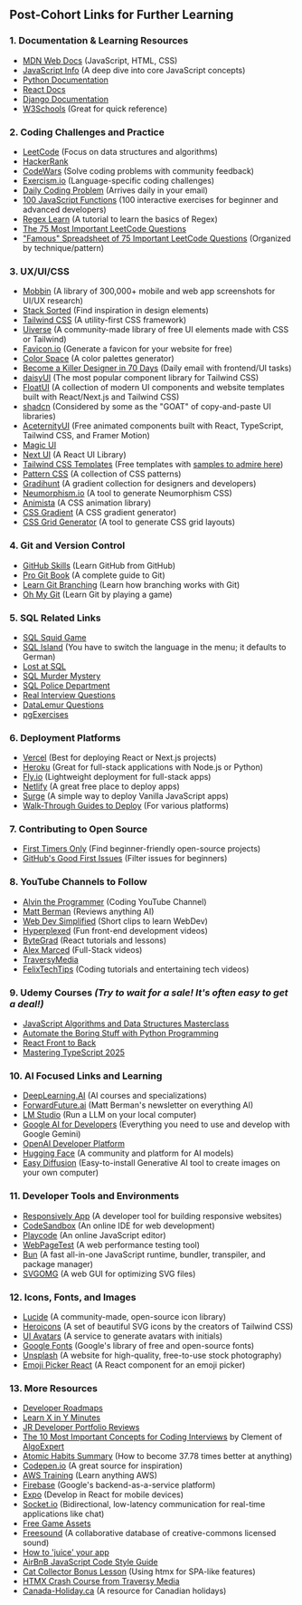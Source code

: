 ## Post-Cohort Links for Further Learning

### 1\. Documentation & Learning Resources

  * [MDN Web Docs](https://developer.mozilla.org/) (JavaScript, HTML, CSS)
  * [JavaScript Info](https://javascript.info/) (A deep dive into core JavaScript concepts)
  * [Python Documentation](https://docs.python.org/3/)
  * [React Docs](https://react.dev/)
  * [Django Documentation](https://docs.djangoproject.com/en/stable/)
  * [W3Schools](https://www.w3schools.com/) (Great for quick reference)

### 2\. Coding Challenges and Practice

  * [LeetCode](https://leetcode.com/) (Focus on data structures and algorithms)
  * [HackerRank](https://www.hackerrank.com/domains/tutorials/10-days-of-javascript)
  * [CodeWars](https://www.codewars.com/) (Solve coding problems with community feedback)
  * [Exercism.io](https://exercism.io/) (Language-specific coding challenges)
  * [Daily Coding Problem](https://www.dailycodingproblem.com/) (Arrives daily in your email)
  * [100 JavaScript Functions](https://www.100jsfunctions.com/) (100 interactive exercises for beginner and advanced developers)
  * [Regex Learn](https://regexlearn.com/learn/regex101) (A tutorial to learn the basics of Regex)
  * [The 75 Most Important LeetCode Questions](https://www.youtube.com/watch?v=SVvr3ZjtjI8)
  * ["Famous" Spreadsheet of 75 Important LeetCode Questions](https://docs.google.com/spreadsheets/d/1A2PaQKcdwO_lwxz9bAnxXnIQayCouZP6d-ENrBz_NXc/edit#gid=0) (Organized by technique/pattern)

### 3\. UX/UI/CSS

  * [Mobbin](https://mobbin.com/) (A library of 300,000+ mobile and web app screenshots for UI/UX research)
  * [Stack Sorted](https://stacksorted.com/) (Find inspiration in design elements)
  * [Tailwind CSS](https://tailwindcss.com/) (A utility-first CSS framework)
  * [Uiverse](https://uiverse.io/) (A community-made library of free UI elements made with CSS or Tailwind)
  * [Favicon.io](https://favicon.io/emoji-favicons/) (Generate a favicon for your website for free)
  * [Color Space](https://mycolor.space/) (A color palettes generator)
  * [Become a Killer Designer in 70 Days](https://www.radnolan.com/70rad) (Daily email with frontend/UI tasks)
  * [daisyUI](https://daisyui.com/) (The most popular component library for Tailwind CSS)
  * [FloatUI](https://floatui.com/) (A collection of modern UI components and website templates built with React/Next.js and Tailwind CSS)
  * [shadcn](https://ui.shadcn.com) (Considered by some as the "GOAT" of copy-and-paste UI libraries)
  * [AceternityUI](https://ui.aceternity.com/) (Free animated components built with React, TypeScript, Tailwind CSS, and Framer Motion)
  * [Magic UI](https://designerup.co/)
  * [Next UI](https://www.heroui.com/) (A React UI Library)
  * [Tailwind CSS Templates](https://github.com/rosstopping/tailwindcss-templates) (Free templates with [samples to admire here](https://templates.digizu.co.uk/))
  * [Pattern CSS](https://bansal.io/pattern-css) (A collection of CSS patterns)
  * [Gradihunt](https://gradihunt.bansal.io/) (A gradient collection for designers and developers)
  * [Neumorphism.io](https://neumorphism.io/#e0e0e0) (A tool to generate Neumorphism CSS)
  * [Animista](https://animista.net/) (A CSS animation library)
  * [CSS Gradient](https://cssgradient.io/) (A CSS gradient generator)
  * [CSS Grid Generator](https://cssgrid-generator.netlify.app/) (A tool to generate CSS grid layouts)

### 4\. Git and Version Control

  * [GitHub Skills](https://skills.github.com/) (Learn GitHub from GitHub)
  * [Pro Git Book](https://git-scm.com/book/en/v2) (A complete guide to Git)
  * [Learn Git Branching](https://learngitbranching.js.org/?locale=en_US) (Learn how branching works with Git)
  * [Oh My Git](http://ohmygit.org) (Learn Git by playing a game)

### 5\. SQL Related Links

  * [SQL Squid Game](https://datalemur.com/sql-game)
  * [SQL Island](https://sql-island.informatik.uni-kl.de/) (You have to switch the language in the menu; it defaults to German)
  * [Lost at SQL](https://lost-at-sql.therobinlord.com/)
  * [SQL Murder Mystery](https://mystery.knightlab.com/)
  * [SQL Police Department](https://sqlpd.com/)
  * [Real Interview Questions](https://datalemur.com/blog/amazon-sql-interview-questions)
  * [DataLemur Questions](https://datalemur.com/questions/sql-avg-review-ratings)
  * [pgExercises](https://pgexercises.com/)

### 6\. Deployment Platforms

  * [Vercel](https://vercel.com/) (Best for deploying React or Next.js projects)
  * [Heroku](https://www.heroku.com/) (Great for full-stack applications with Node.js or Python)
  * [Fly.io](https://fly.io/docs/) (Lightweight deployment for full-stack apps)
  * [Netlify](https://netlify.com) (A great free place to deploy apps)
  * [Surge](https://surge.sh) (A simple way to deploy Vanilla JavaScript apps)
  * [Walk-Through Guides to Deploy](https://deployit.surge.sh/) (For various platforms)

### 7\. Contributing to Open Source

  * [First Timers Only](https://www.firsttimersonly.com/) (Find beginner-friendly open-source projects)
  * [GitHub's Good First Issues](https://github.com/search?q=label%3Agood-first-issue) (Filter issues for beginners)

### 8\. YouTube Channels to Follow

  * [Alvin the Programmer](https://www.youtube.com/@AlvintheProgrammer) (Coding YouTube Channel)
  * [Matt Berman](https://www.youtube.com/@matthew_berman) (Reviews anything AI)
  * [Web Dev Simplified](https://www.youtube.com/@WebDevSimplified) (Short clips to learn WebDev)
  * [Hyperplexed](https://www.youtube.com/@Hyperplexed) (Fun front-end development videos)
  * [ByteGrad](https://www.youtube.com/@ByteGrad/videos) (React tutorials and lessons)
  * [Alex Marced](https://www.youtube.com/@AlexMercedCoder) (Full-Stack videos)
  * [TraversyMedia](https://www.youtube.com/@TraversyMedia)
  * [FelixTechTips](https://www.youtube.com/user/FelixTechTips) (Coding tutorials and entertaining tech videos)

### 9\. Udemy Courses *(Try to wait for a sale\! It's often easy to get a deal\!)*

  * [JavaScript Algorithms and Data Structures Masterclass](https://www.udemy.com/course/js-algorithms-and-data-structures-masterclass/?couponCode=24T1MT101824)
  * [Automate the Boring Stuff with Python Programming](https://www.udemy.com/course/automate/?couponCode=24T1MT101824)
  * [React Front to Back](https://www.udemy.com/course/react-front-to-back-2022/?couponCode=24T1MT101824)
  * [Mastering TypeScript 2025](https://www.udemy.com/course/learn-typescript/?couponCode=24T1MT101824)

### 10\. AI Focused Links and Learning

  * [DeepLearning.AI](https://DeepLearning.AI) (AI courses and specializations)
  * [ForwardFuture.ai](https://forwardfuture.ai) (Matt Berman's newsletter on everything AI)
  * [LM Studio](https://lmstudio.ai) (Run a LLM on your local computer)
  * [Google AI for Developers](https://ai.google.dev) (Everything you need to use and develop with Google Gemini)
  * [OpenAI Developer Platform](https://platform.openai.com)
  * [Hugging Face](https://huggingface.co) (A community and platform for AI models)
  * [Easy Diffusion](https://easydiffusion.github.io) (Easy-to-install Generative AI tool to create images on your own computer)

### 11\. Developer Tools and Environments

  * [Responsively App](https://responsively.app/) (A developer tool for building responsive websites)
  * [CodeSandbox](https://codesandbox.io/) (An online IDE for web development)
  * [Playcode](https://playcode.io/) (An online JavaScript editor)
  * [WebPageTest](https://webpagetest.org/) (A web performance testing tool)
  * [Bun](https://bun.sh/) (A fast all-in-one JavaScript runtime, bundler, transpiler, and package manager)
  * [SVGOMG](https://jakearchibald.github.io/svgomg/) (A web GUI for optimizing SVG files)

### 12\. Icons, Fonts, and Images

  * [Lucide](https://lucide.dev/) (A community-made, open-source icon library)
  * [Heroicons](https://heroicons.com/) (A set of beautiful SVG icons by the creators of Tailwind CSS)
  * [UI Avatars](https://ui-avatars.com/) (A service to generate avatars with initials)
  * [Google Fonts](https://fonts.google.com) (Google's library of free and open-source fonts)
  * [Unsplash](https://unsplash.com) (A website for high-quality, free-to-use stock photography)
  * [Emoji Picker React](https://www.google.com/search?q=https://emoji-picker-react.dev/) (A React component for an emoji picker)

### 13\. More Resources

  * [Developer Roadmaps](https://roadmap.sh)
  * [Learn X in Y Minutes](https://learnxinyminutes.com/)
  * [JR Developer Portfolio Reviews](https://www.youtube.com/watch?v=9lhltZf8lJI)
  * [The 10 Most Important Concepts for Coding Interviews](https://www.youtube.com/watch?v=Ge0Udbws1kc) by Clement of [AlgoExpert](https://www.algoexpert.io/)
  * [Atomic Habits Summary](https://docs.google.com/spreadsheets/d/1A2PaQKcdwO_lwxz9bAnxXnIQayCouZP6d-ENrBz_NXc/edit#gid=0) (How to become 37.78 times better at anything)
  * [Codepen.io](https://codepen.io) (A great source for inspiration)
  * [AWS Training](https://aws.amazon.com/training/) (Learn anything AWS)
  * [Firebase](https://firebase.google.com) (Google's backend-as-a-service platform)
  * [Expo](https://expo.dev) (Develop in React for mobile devices)
  * [Socket.io](https://socket.io) (Bidirectional, low-latency communication for real-time applications like chat)
  * [Free Game Assets](https://itch.io/game-assets/free)
  * [Freesound](https://freesound.org/) (A collaborative database of creative-commons licensed sound)
  * [How to 'juice' your app](https://www.youtube.com/watch?v=Fy0aCDmgnxg)
  * [AirBnB JavaScript Code Style Guide](https://github.com/airbnb/javascript)
  * [Cat Collector Bonus Lesson](https://gist.github.com/jim-clark/4945b32b2f105c71ba03e29a42d05a42) (Using htmx for SPA-like features)
  * [HTMX Crash Course from Traversy Media](https://www.youtube.com/watch?v=0UvA7zvwsmg)
  * [Canada-Holiday.ca](https://www.google.com/search?q=https://canada-holiday.ca) (A resource for Canadian holidays)